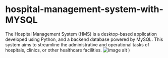 # hospital-management-system-with-MYSQL
The Hospital Management System (HMS) is a desktop-based application developed using Python, and a backend database powered by MySQL. This system aims to streamline the administrative and operational tasks of hospitals, clinics, or other healthcare facilities.
![image alt](https://github.com/user-attachments/assets/0b11e104-1b9b-4c47-81dd-8abaeead5f60)
)
